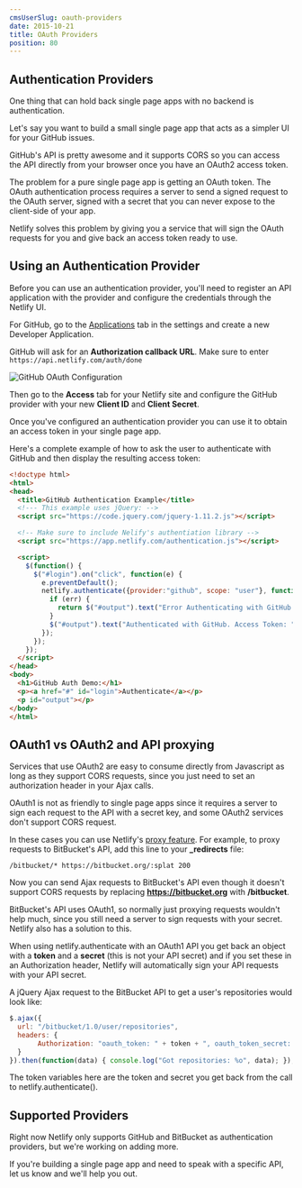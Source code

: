 ```yaml
---
cmsUserSlug: oauth-providers
date: 2015-10-21
title: OAuth Providers
position: 80
---
```


## Authentication Providers

One thing that can hold back single page apps with no backend is authentication.

Let's say you want to build a small single page app that acts as a simpler UI for your GitHub issues.

GitHub's API is pretty awesome and it supports CORS so you can access the API directly from your browser once you have an OAuth2 access token.

The problem for a pure single page app is getting an OAuth token. The OAuth authentication process requires a server to send a signed request to the OAuth server, signed with a secret that you can never expose to the client-side of your app.

Netlify solves this problem by giving you a service that will sign the OAuth requests for you and give back an access token ready to use.

## Using an Authentication Provider

Before you can use an authentication provider, you'll need to register an API application with the provider and configure the credentials through the Netlify UI.

For GitHub, go to the [Applications](https://github.com/settings/applications) tab in the settings and create a new Developer Application.

GitHub will ask for an **Authorization callback URL**. Make sure to enter `https://api.netlify.com/auth/done`

![GitHub OAuth Configuration](/img/docs/github-oauth-config.png)

Then go to the **Access** tab for your Netlify site and configure the GitHub provider with your new **Client ID** and **Client Secret**.

Once you've configured an authentication provider you can use it to obtain an access token in your single page app.

Here's a complete example of how to ask the user to authenticate with GitHub and then display the resulting access token:

```html
<!doctype html>
<html>
<head>
  <title>GitHub Authentication Example</title>
  <!--- This example uses jQuery: -->
  <script src="https://code.jquery.com/jquery-1.11.2.js"></script>

  <!-- Make sure to include Nelify's authentiation library -->
  <script src="https://app.netlify.com/authentication.js"></script>

  <script>
    $(function() {
      $("#login").on("click", function(e) {
        e.preventDefault();
        netlify.authenticate({provider:"github", scope: "user"}, function(err, data) {
          if (err) {
            return $("#output").text("Error Authenticating with GitHub: " + err);
          }
          $("#output").text("Authenticated with GitHub. Access Token: " + data.token);
        });
      });
    });
  </script>
</head>
<body>
  <h1>GitHub Auth Demo:</h1>
  <p><a href="#" id="login">Authenticate</a></p>
  <p id="output"></p>
</body>
</html>
```

## OAuth1 vs OAuth2 and API proxying

Services that use OAuth2 are easy to consume directly from Javascript as long as they support CORS requests, since you just need to set an authorization header in your Ajax calls.

OAuth1 is not as friendly to single page apps since it requires a server to sign each request to the API with a secret key, and some OAuth2 services don't support CORS request.

In these cases you can use Netlify's [proxy feature](/docs/redirects#proxying). For example, to proxy requests to BitBucket's API, add this line to your **_redirects** file:

    /bitbucket/* https://bitbucket.org/:splat 200

Now you can send Ajax requests to BitBucket's API even though it doesn't support CORS requests by replacing **https://bitbucket.org** with **/bitbucket**.

BitBucket's API uses OAuth1, so normally just proxying requests wouldn't help much, since you still need a server to sign requests with your secret. Netlify also has a solution to this.

When using netlify.authenticate with an OAuth1 API you get back an object with a **token** and a **secret** (this is not your API secret) and if you set these in an Authorization header, Netlify will automatically sign your API requests with your API secret.

A jQuery Ajax request to the BitBucket API to get a user's repositories would look like:

```js
$.ajax({
  url: "/bitbucket/1.0/user/repositories",
  headers: {
       Authorization: "oauth_token: " + token + ", oauth_token_secret: " + secret
  }
}).then(function(data) { console.log("Got repositories: %o", data); });
```

The token variables here are the token and secret you get back from the call to netlify.authenticate().

## Supported Providers

Right now Netlify only supports GitHub and BitBucket as authentication providers, but we're working on adding more.

If you're building a single page app and need to speak with a specific API, let us know and we'll help you out.
